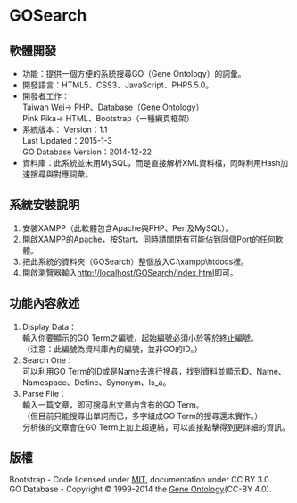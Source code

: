 # GOSearch

## 軟體開發
+ 功能：提供一個方便的系統搜尋GO（Gene Ontology）的詞彙。
+ 開發語言：HTML5、CSS3、JavaScript、PHP5.5.0。
+ 開發者工作：  
Taiwan Wei-> PHP、Database（Gene Ontology）  
Pink Pika-> HTML、Bootstrap（一種網頁框架）
+ 系統版本：
Version：1.1   
Last Updated：2015-1-3  
GO Database Version：2014-12-22
+ 資料庫：此系統並未用MySQL，而是直接解析XML資料檔，同時利用Hash加速搜尋與對應詞彙。

## 系統安裝說明
1. 安裝XAMPP（此軟體包含Apache與PHP、Perl及MySQL）。
2. 開啟XAMPP的Apache，按Start，同時請關閉有可能佔到同個Port的任何軟體。
3. 把此系統的資料夾（GOSearch）整個放入C:\xampp\htdocs裡。
4. 開啟瀏覽器輸入[http://localhost/GOSearch/index.html](http://localhost/GOSearch/index.html)即可。

## 功能內容敘述
1. Display Data：  
輸入你要顯示的GO Term之編號，起始編號必須小於等於終止編號。  
（注意：此編號為資料庫內的編號，並非GO的ID。）
2. Search One：  
可以利用GO Term的ID或是Name去進行搜尋，找到資料並顯示ID、Name、Namespace、Define、Synonym、Is_a。
3. Parse File：  
輸入一篇文章，即可搜尋出文章內含有的GO Term。  
（但目前只能搜尋出單詞而已，多字組成GO Term的搜尋還未實作。）  
分析後的文章會在GO Term上加上超連結，可以直接點擊得到更詳細的資訊。

## 版權
Bootstrap - Code licensed under [MIT](https://github.com/twbs/bootstrap/blob/master/LICENSE), documentation under CC BY 3.0.  
GO Database - Copyright © 1999-2014 the  [Gene Ontology](http://geneontology.org/page/use-and-license)(CC-BY 4.0).
